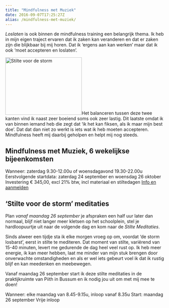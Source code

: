 ```yaml
---
title: "Mindfulness met Muziek"
date: 2016-09-07T17:25:27Z
alias: /mindfulness-met-muziek/
---
```

<em>Loslaten</em> is ook binnen de mindfulness training een belangrijk thema.
Ik heb in mijn eigen traject ervaren dat ik zaken kan veranderen en dat er zaken zijn die blijkbaar bij mij horen. Dat ik ‘ergens aan kan werken’ maar dat ik ook ‘moet accepteren en loslaten’.

<img src="https://res.cloudinary.com/piith/image/upload/2016/09/stilte-vd-storm-240x180.jpg" alt="Stilte voor de storm" width="240" height="180" class="alignleft size-medium wp-image-1484" />Het balanceren tussen deze twee kanten vind ik naast zeer boeiend soms ook zeer lastig.
Dit laatste omdat ik van binnen iemand heb die zegt dat ‘ik het kan fiksen, als ik maar mijn best doe’.  Dat dat dan niet zo werkt is iets wat ik heb moeten accepteren.
Mindfulness heeft mij daarbij geholpen en helpt mij nog steeds.

<h2>Mindfulness met Muziek, 6 wekelijkse bijeenkomsten</h2>

Wanneer: zaterdag 9.30-12.00u of woensdagavond 19.30-22.00u
Eerstvolgende startdata: zaterdag 24 september en woensdag 26 oktober
Investering € 345,00, excl 21% btw, incl materiaal en stiltedagen
<a href="http://www.spelend-verbinden.nl/mindfulness-met-muziek.html">Info en aanmelden</a>

<h2>‘Stilte voor de storm’ meditaties</h2>

Plan <em>vanaf maandag 26 september</em> je afspraken een half uur later dan normaal,
blijf niet langer meer kletsen op het schoolplein, stel je hardloopuurtje uit naar de volgende dag en kom naar de <em>Stilte Meditaties</em>.

Sinds alweer een tijdje sta ik elke morgen vroeg op om, voordat ‘de storm losbarst’, eerst in stilte te mediteren. Dat moment van stilte, variërend van 15-40 minuten, levert me gedurende de dag heel veel rust op. Ik heb meer energie, ik kan meer hebben, laat me minder van mijn stuk brengen door onverwachte omstandigheden en als er wel iets gebeurt voel ik dat ik rustig blijf en kan meedenken en meebewegen.

Vanaf maandag 26 september start ik deze stilte meditaties in de praktijkruimte van Piith in Bussum en ik nodig jou uit om met mij mee te doen!

Wanneer: elke maandag van 8.45-9.15u, inloop vanaf 8.35u
Start: maandag 26 september
Vrije inloop
